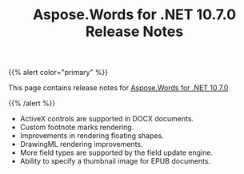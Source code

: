 ﻿---
title: Aspose.Words for .NET 10.7.0 Release Notes
articleTitle: Aspose.Words for .NET 10.7.0 Release Notes
linktitle: Aspose.Words for .NET 10.7.0 Release Notes
description: "Aspose.Words for .NET 10.7.0 Release Notes – the latest updates and fixes."
type: docs
weight: 10
url: /net/aspose-words-for-net-10-7-0-release-notes/
---

{{% alert color="primary" %}}

This page contains release notes for [Aspose.Words for .NET 10.7.0](https://downloads.aspose.com/words/net/new-releases/aspose.words-for-.net-10.7.0/)

{{% /alert %}}

- ActiveX controls are supported in DOCX documents.
- Custom footnote marks rendering.
- Improvements in rendering floating shapes.
- DrawingML rendering improvements.
- More field types are supported by the field update engine.
- Ability to specify a thumbnail image for EPUB documents.
